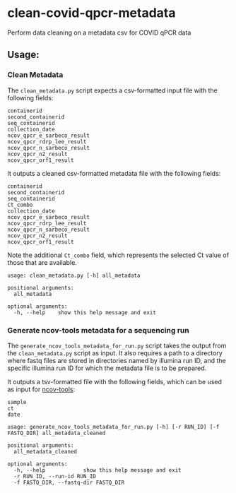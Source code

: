 # clean-covid-qpcr-metadata
Perform data cleaning on a metadata csv for COVID qPCR data

## Usage:

### Clean Metadata

The `clean_metadata.py` script expects a csv-formatted input file with the following fields:
```
containerid
second_containerid
seq_containerid
collection_date
ncov_qpcr_e_sarbeco_result
ncov_qpcr_rdrp_lee_result
ncov_qpcr_n_sarbeco_result
ncov_qpcr_n2_result
ncov_qpcr_orf1_result
```

It outputs a cleaned csv-formatted metadata file with the following fields:
```
containerid
second_containerid
seq_containerid
Ct_combo
collection_date
ncov_qpcr_e_sarbeco_result
ncov_qpcr_rdrp_lee_result
ncov_qpcr_n_sarbeco_result
ncov_qpcr_n2_result
ncov_qpcr_orf1_result
```
Note the additional `Ct_combo` field, which represents the selected Ct value of those that are available.

```
usage: clean_metadata.py [-h] all_metadata

positional arguments:
  all_metadata

optional arguments:
  -h, --help    show this help message and exit
```

### Generate ncov-tools metadata for a sequencing run

The `generate_ncov_tools_metadata_for_run.py` script takes the output from the `clean_metadata.py` script as input.
It also requires a path to a directory where fastq files are stored in directories named by illumina run ID, and
the specific illumina run ID for which the metadata file is to be prepared.

It outputs a tsv-formatted file with the following fields, which can be used as input for [ncov-tools](https://github.com/jts/ncov-tools):
```
sample
ct
date
```

```
usage: generate_ncov_tools_metadata_for_run.py [-h] [-r RUN_ID] [-f FASTQ_DIR] all_metadata_cleaned

positional arguments:
  all_metadata_cleaned

optional arguments:
  -h, --help            show this help message and exit
  -r RUN_ID, --run-id RUN_ID
  -f FASTQ_DIR, --fastq-dir FASTQ_DIR
```